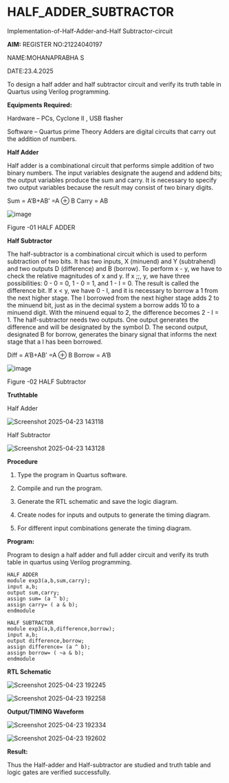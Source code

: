 # HALF_ADDER_SUBTRACTOR

Implementation-of-Half-Adder-and-Half Subtractor-circuit

**AIM:**
REGISTER NO:21224040197

NAME:MOHANAPRABHA S

DATE:23.4.2025

To design a half adder and half subtractor circuit and verify its truth table in Quartus using Verilog programming.

**Equipments Required:**

Hardware – PCs, Cyclone II , USB flasher 

Software – Quartus prime Theory Adders are digital circuits that carry out the addition of numbers.

**Half Adder**

Half adder is a combinational circuit that performs simple addition of two binary numbers. The input variables designate the augend and addend bits; the output variables produce the sum and carry. It is necessary to specify two output variables because the result may consist of two binary digits.

Sum = A’B+AB’ =A ⊕ B Carry = AB

![image](https://github.com/naavaneetha/HALF_ADDER_SUBTRACTOR/assets/154305477/bd4a0b2c-cdbc-4184-ab08-81578f121e1f)

Figure -01 HALF ADDER

**Half Subtractor**

The half-subtractor is a combinational circuit which is used to perform subtraction of two bits. It has two inputs, X (minuend) and Y (subtrahend) and two outputs D (difference) and B (borrow). To perform x - y, we have to check the relative magnitudes of x and y. If x ;;, y, we have three possibilities: 0 - 0 = 0, 1 - 0 = 1, and 1 - I = 0. The result is called the difference bit. If x < y, we have 0 - I, and it is necessary to borrow a 1 from the next higher stage. The I borrowed from the next higher stage adds 2 to the minuend bit, just as in the decimal system a borrow adds 10 to a minuend digit. With the minuend equal to 2, the difference becomes 2 - I = 1. The half-subtractor needs two outputs. One output generates the difference and will be designated by the symbol D. The second output, designated B for borrow, generates the binary signal that informs the next stage that a I has been borrowed. 

Diff = A’B+AB’ =A ⊕ B
Borrow = A’B

 ![image](https://github.com/naavaneetha/HALF_ADDER_SUBTRACTOR/assets/154305477/d76b099c-513f-4e7c-843a-e2fd028a531a)

Figure -02 HALF Subtractor

**Truthtable**

Half Adder

![Screenshot 2025-04-23 143118](https://github.com/user-attachments/assets/85180683-df5a-465b-87a0-55f36de9d3d6)

Half Subtractor

![Screenshot 2025-04-23 143128](https://github.com/user-attachments/assets/025092f1-ed3f-436e-b332-b34a135be10e)

**Procedure**

1.	Type the program in Quartus software.

2.	Compile and run the program.

3.	Generate the RTL schematic and save the logic diagram.

4.	Create nodes for inputs and outputs to generate the timing diagram.

5.	For different input combinations generate the timing diagram.


**Program:**

Program to design a half adder and full adder circuit and verify its truth table in quartus using Verilog programming.
```
HALF ADDER
module exp3(a,b,sum,carry);
input a,b;
output sum,carry;
assign sum= (a ^ b);
assign carry= ( a & b);
endmodule

HALF SUBTRACTOR
module exp3(a,b,difference,borrow);
input a,b;
output difference,borrow;
assign difference= (a ^ b);
assign borrow= ( ~a & b);
endmodule
```

**RTL Schematic**


![Screenshot 2025-04-23 192245](https://github.com/user-attachments/assets/249dad4b-138c-45e1-871c-74740c31b79a)



![Screenshot 2025-04-23 192258](https://github.com/user-attachments/assets/8b7190ff-ef81-46d3-9c59-eeea9786556b)



**Output/TIMING Waveform**

![Screenshot 2025-04-23 192334](https://github.com/user-attachments/assets/fd28fe55-e727-4afe-af7c-ff84151b3663)


![Screenshot 2025-04-23 192602](https://github.com/user-attachments/assets/791f7609-7f8e-4bfb-8806-92408979697d)



**Result:**

Thus the Half-adder and Half-subtractor are studied and truth table and logic gates are verified successfully.
